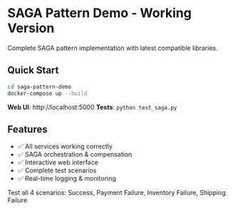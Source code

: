 # SAGA Pattern Demo - Working Version

Complete SAGA pattern implementation with latest compatible libraries.

## Quick Start

```bash
cd saga-pattern-demo
docker-compose up --build
```

**Web UI**: http://localhost:5000
**Tests**: `python test_saga.py`

## Features

- ✅ All services working correctly
- ✅ SAGA orchestration & compensation
- ✅ Interactive web interface  
- ✅ Complete test scenarios
- ✅ Real-time logging & monitoring

Test all 4 scenarios: Success, Payment Failure, Inventory Failure, Shipping Failure
